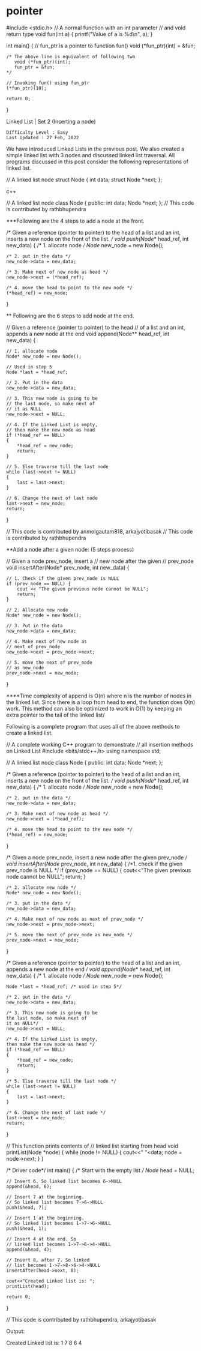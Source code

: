 # pointer
#include <stdio.h>
// A normal function with an int parameter
// and void return type
void fun(int a)
{
    printf("Value of a is %d\n", a);
}
  
int main()
{
    // fun_ptr is a pointer to function fun() 
    void (*fun_ptr)(int) = &fun;
  
    /* The above line is equivalent of following two
       void (*fun_ptr)(int);
       fun_ptr = &fun; 
    */
  
    // Invoking fun() using fun_ptr
    (*fun_ptr)(10);
  
    return 0;
}





Linked List | Set 2 (Inserting a node)

    Difficulty Level : Easy
    Last Updated : 27 Feb, 2022

 

We have introduced Linked Lists in the previous post. We also created a simple linked list with 3 nodes and discussed linked list traversal.
All programs discussed in this post consider the following representations of linked list. 

// A linked list node
struct Node
{
  int data;
  struct Node *next;
};


c++

// A linked list node
class Node
{
    public:
    int data;
    Node *next;
};
// This code is contributed by rathbhupendra


***Following are the 4 steps to add a node at the front.

/* Given a reference (pointer to pointer)
to the head of a list and an int,
inserts a new node on the front of the list. */
void push(Node** head_ref, int new_data)
{
    /* 1. allocate node */
    Node* new_node = new Node();
 
    /* 2. put in the data */
    new_node->data = new_data;
 
    /* 3. Make next of new node as head */
    new_node->next = (*head_ref);
 
    /* 4. move the head to point to the new node */
    (*head_ref) = new_node;
}
 
 
 
** Following are the 6 steps to add node at the end.

// Given a reference (pointer to pointer) to the head 
// of a list and an int, appends a new node at the end
void append(Node** head_ref, int new_data) 
{ 
   
    // 1. allocate node
    Node* new_node = new Node();
   
    // Used in step 5
    Node *last = *head_ref;
   
    // 2. Put in the data
    new_node->data = new_data; 
   
    // 3. This new node is going to be 
    // the last node, so make next of 
    // it as NULL
    new_node->next = NULL; 
   
    // 4. If the Linked List is empty,
    // then make the new node as head
    if (*head_ref == NULL) 
    { 
        *head_ref = new_node; 
        return; 
    } 
   
    // 5. Else traverse till the last node
    while (last->next != NULL)
    {
        last = last->next; 
    }
   
    // 6. Change the next of last node
    last->next = new_node; 
    return; 
} 
 
// This code is contributed by anmolgautam818, arkajyotibasak
// This code is contributed by rathbhupendra









**Add a node after a given node: (5 steps process) 

// Given a node prev_node, insert a
// new node after the given
// prev_node
void insertAfter(Node* prev_node, int new_data)
{
 
    // 1. Check if the given prev_node is NULL
    if (prev_node == NULL) {
        cout << "The given previous node cannot be NULL";
        return;
    }
 
    // 2. Allocate new node
    Node* new_node = new Node();
 
    // 3. Put in the data
    new_node->data = new_data;
 
    // 4. Make next of new node as
    // next of prev_node
    new_node->next = prev_node->next;
 
    // 5. move the next of prev_node
    // as new_node
    prev_node->next = new_node;
}
 
 
 ****Time complexity of append is O(n) where n is the number of nodes in the linked list. Since there is a loop from head to end, the function does O(n) work. 
This method can also be optimized to work in O(1) by keeping an extra pointer to the tail of the linked list/

Following is a complete program that uses all of the above methods to create a linked list.
 

// A complete working C++ program to demonstrate
//  all insertion methods on Linked List
#include <bits/stdc++.h>
using namespace std;
 
// A linked list node
class Node
{
    public:
    int data;
    Node *next;
};
 
/* Given a reference (pointer to pointer)
to the head of a list and an int, inserts
a new node on the front of the list. */
void push(Node** head_ref, int new_data)
{
    /* 1. allocate node */
    Node* new_node = new Node();
 
    /* 2. put in the data */
    new_node->data = new_data;
 
    /* 3. Make next of new node as head */
    new_node->next = (*head_ref);
 
    /* 4. move the head to point to the new node */
    (*head_ref) = new_node;
}
 
/* Given a node prev_node, insert a new node after the given
prev_node */
void insertAfter(Node* prev_node, int new_data)
{
    /*1. check if the given prev_node is NULL */
    if (prev_node == NULL)
    {
        cout<<"The given previous node cannot be NULL";
        return;
    }
 
    /* 2. allocate new node */
    Node* new_node = new Node();
 
    /* 3. put in the data */
    new_node->data = new_data;
 
    /* 4. Make next of new node as next of prev_node */
    new_node->next = prev_node->next;
 
    /* 5. move the next of prev_node as new_node */
    prev_node->next = new_node;
}
 
/* Given a reference (pointer to pointer) to the head
of a list and an int, appends a new node at the end */
void append(Node** head_ref, int new_data)
{
    /* 1. allocate node */
    Node* new_node = new Node();
 
    Node *last = *head_ref; /* used in step 5*/
 
    /* 2. put in the data */
    new_node->data = new_data;
 
    /* 3. This new node is going to be
    the last node, so make next of
    it as NULL*/
    new_node->next = NULL;
 
    /* 4. If the Linked List is empty,
    then make the new node as head */
    if (*head_ref == NULL)
    {
        *head_ref = new_node;
        return;
    }
 
    /* 5. Else traverse till the last node */
    while (last->next != NULL)
    {
        last = last->next;
    }
 
    /* 6. Change the next of last node */
    last->next = new_node;
    return;
}
 
// This function prints contents of
// linked list starting from head
void printList(Node *node)
{
    while (node != NULL)
    {
        cout<<" "<<node->data;
        node = node->next;
    }
}
 
/* Driver code*/
int main()
{
    /* Start with the empty list */
    Node* head = NULL;
     
    // Insert 6. So linked list becomes 6->NULL
    append(&head, 6);
     
    // Insert 7 at the beginning.
    // So linked list becomes 7->6->NULL
    push(&head, 7);
     
    // Insert 1 at the beginning.
    // So linked list becomes 1->7->6->NULL
    push(&head, 1);
     
    // Insert 4 at the end. So
    // linked list becomes 1->7->6->4->NULL
    append(&head, 4);
     
    // Insert 8, after 7. So linked
    // list becomes 1->7->8->6->4->NULL
    insertAfter(head->next, 8);
     
    cout<<"Created Linked list is: ";
    printList(head);
     
    return 0;
}
 
 
// This code is contributed by rathbhupendra, arkajyotibasak

Output:

 Created Linked list is:  1  7  8  6  4
